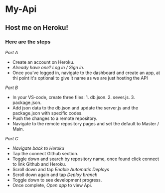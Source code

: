 # My-Api
## Host me on Heroku!

### Here are the steps

*Part A*
* Create an account on Heroku.
* _Already have one? Log in / Sign in._
* Once you've logged in, navigate to the dashboard and create an app, at thi point it's optional to give it name as we are just hosting the API

*Part B*
* In your VS-code, create three files:
          1. db.json.
          2. sever.js.
          3. package.json.
* Add json data to the db.json and update the server.js and the package.json with specific codes.
* Push the changes to a remote repository.
* Navigate to the remote repository pages and set the default to Master / Main.
 
*Part C*
* *_Navigate back to Heroku_*
* Tap the connect Github section.
* Toggle down and search by repository name, once found click connect to link Github and Heroku.
* Scroll down and tap *_Enable Automatic Deploys_* 
* Scroll down again and tap *_Deploy branch_* 
* Toggle down to see development progress.
* Once complete, *Open app*  to view Api.
